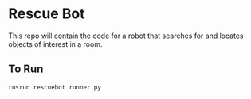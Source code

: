 # Rescue Bot

This repo will contain the code for a robot that searches for and locates objects of interest in a room.

## To Run

```
rosrun rescuebot runner.py
```